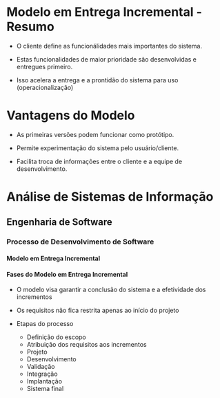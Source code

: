 # Modelo em Entrega Incremental - Resumo

- O cliente define as funcionálidades mais importantes do sistema.

- Estas funcionalidades de maior prioridade são desenvolvidas e entregues primeiro.

- Isso acelera a entrega e a prontidão do sistema para uso (operacionalização)

# Vantagens do Modelo

- As primeiras versões podem funcionar como protótipo.

- Permite experimentação do sistema pelo usuário/cliente.

- Facilita troca de informações entre o cliente e a equipe de desenvolvimento.

# Análise de Sistemas de Informação
## Engenharia de Software
### Processo de Desenvolvimento de Software
#### Modelo em Entrega Incremental
#### Fases do Modelo em Entrega Incremental

- O modelo visa garantir a conclusão do sistema e a efetividade dos incrementos

- Os requisitos não fica restrita apenas ao início do projeto

- Etapas do processo

	- Definição do escopo
	- Atribuição dos requisitos aos incrementos
	- Projeto
	- Desenvolvimento
	- Validação
	- Integração
	- Implantação
	- Sistema final